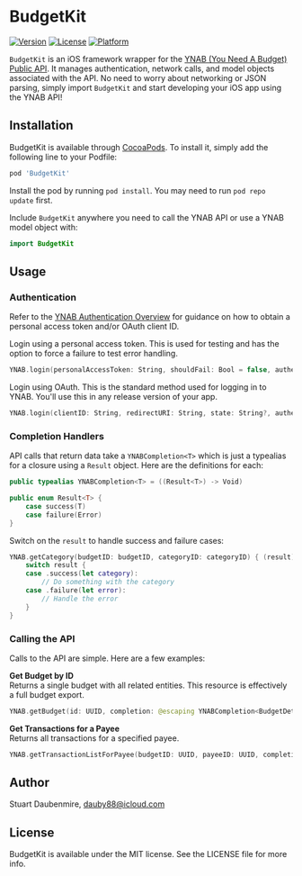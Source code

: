 # BudgetKit

[![Version](https://img.shields.io/cocoapods/v/BudgetKit.svg?style=flat)](https://cocoapods.org/pods/BudgetKit)
[![License](https://img.shields.io/cocoapods/l/BudgetKit.svg?style=flat)](https://cocoapods.org/pods/BudgetKit)
[![Platform](https://img.shields.io/cocoapods/p/BudgetKit.svg?style=flat)](https://cocoapods.org/pods/BudgetKit)

`BudgetKit` is an iOS framework wrapper for the [YNAB (You Need A Budget) Public API](https://api.youneedabudget.com). It manages authentication, network calls, and model objects associated with the API. No need to worry about networking or JSON parsing, simply import `BudgetKit` and start developing your iOS app using the YNAB API!

## Installation

BudgetKit is available through [CocoaPods](https://cocoapods.org). To install
it, simply add the following line to your Podfile:

```ruby
pod 'BudgetKit'
```
Install the pod by running `pod install`. You may need to run `pod repo update` first.

Include `BudgetKit` anywhere you need to call the YNAB API or use a YNAB model object with: 

```swift
import BudgetKit
```

## Usage

### Authentication

Refer to the [YNAB Authentication Overview](https://api.youneedabudget.com/#authentication-overview) for guidance on how to obtain a personal access token and/or OAuth client ID.

Login using a personal access token. This is used for testing and has the option to force a failure to test error handling.

```swift
YNAB.login(personalAccessToken: String, shouldFail: Bool = false, authenticated: (() -> Void), failed: @escaping ((Error) -> Void))
```

Login using OAuth. This is the standard method used for logging in to YNAB. You'll use this in any release version of your app. 

```swift
YNAB.login(clientID: String, redirectURI: String, state: String?, authenticated: @escaping (() -> Void), failed: @escaping ((Error) -> Void))
```

### Completion Handlers 
API calls that return data take a `YNABCompletion<T>` which is just a typealias for a closure using a `Result` object. Here are the definitions for each:

```swift
public typealias YNABCompletion<T> = ((Result<T>) -> Void)

public enum Result<T> {
    case success(T)
    case failure(Error)
}
```

Switch on the `result` to handle success and failure cases:

```swift
YNAB.getCategory(budgetID: budgetID, categoryID: categoryID) { (result) in
	switch result {
	case .success(let category):
		// Do something with the category
	case .failure(let error):
		// Handle the error
	}
}
```

### Calling the API
Calls to the API are simple. Here are a few examples:

**Get Budget by ID**  
Returns a single budget with all related entities. This resource is effectively a full budget export.

```swift
YNAB.getBudget(id: UUID, completion: @escaping YNABCompletion<BudgetDetail>)
```

**Get Transactions for a Payee**  
Returns all transactions for a specified payee.  

```swift
YNAB.getTransactionListForPayee(budgetID: UUID, payeeID: UUID, completion: @escaping YNABCompletion<[TransactionDetail]>)
```

## Author

Stuart Daubenmire, dauby88@icloud.com

## License

BudgetKit is available under the MIT license. See the LICENSE file for more info.
